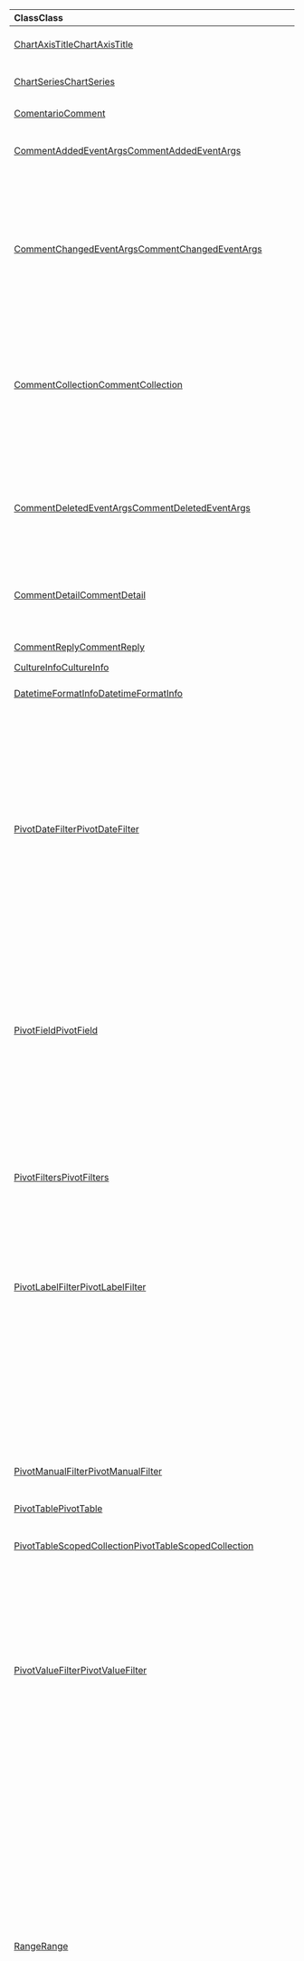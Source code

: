 | <span data-ttu-id="153dd-101">Class</span><span class="sxs-lookup"><span data-stu-id="153dd-101">Class</span></span> | <span data-ttu-id="153dd-102">Campos</span><span class="sxs-lookup"><span data-stu-id="153dd-102">Fields</span></span> | <span data-ttu-id="153dd-103">Descripción</span><span class="sxs-lookup"><span data-stu-id="153dd-103">Description</span></span> |
|:---|:---|:---|
|[<span data-ttu-id="153dd-104">ChartAxisTitle</span><span class="sxs-lookup"><span data-stu-id="153dd-104">ChartAxisTitle</span></span>](/javascript/api/excel/excel.chartaxistitle)|[<span data-ttu-id="153dd-105">textOrientation</span><span class="sxs-lookup"><span data-stu-id="153dd-105">textOrientation</span></span>](/javascript/api/excel/excel.chartaxistitle#textorientation)|<span data-ttu-id="153dd-106">Especifica el ángulo al que está orientado el texto para el título del eje del gráfico.</span><span class="sxs-lookup"><span data-stu-id="153dd-106">Specifies the angle to which the text is oriented for the chart axis title.</span></span>|
|[<span data-ttu-id="153dd-107">ChartSeries</span><span class="sxs-lookup"><span data-stu-id="153dd-107">ChartSeries</span></span>](/javascript/api/excel/excel.chartseries)|[<span data-ttu-id="153dd-108">getDimensionValues (dimensión: Excel. ChartSeriesDimension)</span><span class="sxs-lookup"><span data-stu-id="153dd-108">getDimensionValues(dimension: Excel.ChartSeriesDimension)</span></span>](/javascript/api/excel/excel.chartseries#getdimensionvalues-dimension-)|<span data-ttu-id="153dd-109">Obtiene los valores de una única dimensión de la serie del gráfico.</span><span class="sxs-lookup"><span data-stu-id="153dd-109">Gets the values from a single dimension of the chart series.</span></span>|
|[<span data-ttu-id="153dd-110">Comentario</span><span class="sxs-lookup"><span data-stu-id="153dd-110">Comment</span></span>](/javascript/api/excel/excel.comment)|[<span data-ttu-id="153dd-111">contentType</span><span class="sxs-lookup"><span data-stu-id="153dd-111">contentType</span></span>](/javascript/api/excel/excel.comment#contenttype)|<span data-ttu-id="153dd-112">Obtiene el tipo de contenido del comentario.</span><span class="sxs-lookup"><span data-stu-id="153dd-112">Gets the content type of the comment.</span></span>|
|[<span data-ttu-id="153dd-113">CommentAddedEventArgs</span><span class="sxs-lookup"><span data-stu-id="153dd-113">CommentAddedEventArgs</span></span>](/javascript/api/excel/excel.commentaddedeventargs)|[<span data-ttu-id="153dd-114">commentDetails</span><span class="sxs-lookup"><span data-stu-id="153dd-114">commentDetails</span></span>](/javascript/api/excel/excel.commentaddedeventargs#commentdetails)|<span data-ttu-id="153dd-115">Obtiene la `CommentDetail` matriz que contiene el identificador de comentario y los identificadores de sus respuestas relacionadas.</span><span class="sxs-lookup"><span data-stu-id="153dd-115">Gets the `CommentDetail` array that contains the comment ID and IDs of its related replies.</span></span>|
||[<span data-ttu-id="153dd-116">source</span><span class="sxs-lookup"><span data-stu-id="153dd-116">source</span></span>](/javascript/api/excel/excel.commentaddedeventargs#source)|<span data-ttu-id="153dd-117">Especifica el origen del evento.</span><span class="sxs-lookup"><span data-stu-id="153dd-117">Specifies the source of the event.</span></span>|
||[<span data-ttu-id="153dd-118">type</span><span class="sxs-lookup"><span data-stu-id="153dd-118">type</span></span>](/javascript/api/excel/excel.commentaddedeventargs#type)|<span data-ttu-id="153dd-119">Obtiene el tipo del evento.</span><span class="sxs-lookup"><span data-stu-id="153dd-119">Gets the type of the event.</span></span>|
||[<span data-ttu-id="153dd-120">worksheetId</span><span class="sxs-lookup"><span data-stu-id="153dd-120">worksheetId</span></span>](/javascript/api/excel/excel.commentaddedeventargs#worksheetid)|<span data-ttu-id="153dd-121">Obtiene el identificador de la hoja de cálculo en la que se produjo el evento.</span><span class="sxs-lookup"><span data-stu-id="153dd-121">Gets the Id of the worksheet in which the event happened.</span></span>|
|[<span data-ttu-id="153dd-122">CommentChangedEventArgs</span><span class="sxs-lookup"><span data-stu-id="153dd-122">CommentChangedEventArgs</span></span>](/javascript/api/excel/excel.commentchangedeventargs)|[<span data-ttu-id="153dd-123">changeType</span><span class="sxs-lookup"><span data-stu-id="153dd-123">changeType</span></span>](/javascript/api/excel/excel.commentchangedeventargs#changetype)|<span data-ttu-id="153dd-124">Obtiene el tipo de cambio que representa el modo en que se desencadena el evento Changed.</span><span class="sxs-lookup"><span data-stu-id="153dd-124">Gets the change type that represents how the changed event is triggered.</span></span>|
||[<span data-ttu-id="153dd-125">commentDetails</span><span class="sxs-lookup"><span data-stu-id="153dd-125">commentDetails</span></span>](/javascript/api/excel/excel.commentchangedeventargs#commentdetails)|<span data-ttu-id="153dd-126">Obtenga la matriz CommentDetail que contiene el identificador de comentario y los identificadores de sus respuestas relacionadas.</span><span class="sxs-lookup"><span data-stu-id="153dd-126">Get the CommentDetail array which contains the comment Id and Ids of its related replies.</span></span>|
||[<span data-ttu-id="153dd-127">source</span><span class="sxs-lookup"><span data-stu-id="153dd-127">source</span></span>](/javascript/api/excel/excel.commentchangedeventargs#source)|<span data-ttu-id="153dd-128">Especifica el origen del evento.</span><span class="sxs-lookup"><span data-stu-id="153dd-128">Specifies the source of the event.</span></span>|
||[<span data-ttu-id="153dd-129">type</span><span class="sxs-lookup"><span data-stu-id="153dd-129">type</span></span>](/javascript/api/excel/excel.commentchangedeventargs#type)|<span data-ttu-id="153dd-130">Obtiene el tipo del evento.</span><span class="sxs-lookup"><span data-stu-id="153dd-130">Gets the type of the event.</span></span>|
||[<span data-ttu-id="153dd-131">worksheetId</span><span class="sxs-lookup"><span data-stu-id="153dd-131">worksheetId</span></span>](/javascript/api/excel/excel.commentchangedeventargs#worksheetid)|<span data-ttu-id="153dd-132">Obtiene el identificador de la hoja de cálculo en la que se produjo el evento.</span><span class="sxs-lookup"><span data-stu-id="153dd-132">Gets the Id of the worksheet in which the event happened.</span></span>|
|[<span data-ttu-id="153dd-133">CommentCollection</span><span class="sxs-lookup"><span data-stu-id="153dd-133">CommentCollection</span></span>](/javascript/api/excel/excel.commentcollection)|[<span data-ttu-id="153dd-134">onAdded</span><span class="sxs-lookup"><span data-stu-id="153dd-134">onAdded</span></span>](/javascript/api/excel/excel.commentcollection#onadded)|<span data-ttu-id="153dd-135">Se produce cuando se agregan los comentarios.</span><span class="sxs-lookup"><span data-stu-id="153dd-135">Occurs when the comments are added.</span></span>|
||[<span data-ttu-id="153dd-136">onChanged</span><span class="sxs-lookup"><span data-stu-id="153dd-136">onChanged</span></span>](/javascript/api/excel/excel.commentcollection#onchanged)|<span data-ttu-id="153dd-137">Se produce cuando se cambian los comentarios o las respuestas de una colección de comentarios, incluso cuando se eliminan las respuestas.</span><span class="sxs-lookup"><span data-stu-id="153dd-137">Occurs when comments or replies in a comment collection are changed, including when replies are deleted.</span></span>|
||[<span data-ttu-id="153dd-138">onDeleted</span><span class="sxs-lookup"><span data-stu-id="153dd-138">onDeleted</span></span>](/javascript/api/excel/excel.commentcollection#ondeleted)|<span data-ttu-id="153dd-139">Se produce cuando se eliminan comentarios en la colección de comentarios.</span><span class="sxs-lookup"><span data-stu-id="153dd-139">Occurs when comments are deleted in the comment collection.</span></span>|
|[<span data-ttu-id="153dd-140">CommentDeletedEventArgs</span><span class="sxs-lookup"><span data-stu-id="153dd-140">CommentDeletedEventArgs</span></span>](/javascript/api/excel/excel.commentdeletedeventargs)|[<span data-ttu-id="153dd-141">commentDetails</span><span class="sxs-lookup"><span data-stu-id="153dd-141">commentDetails</span></span>](/javascript/api/excel/excel.commentdeletedeventargs#commentdetails)|<span data-ttu-id="153dd-142">Obtiene la `CommentDetail` matriz que contiene el identificador de comentario y los identificadores de sus respuestas relacionadas.</span><span class="sxs-lookup"><span data-stu-id="153dd-142">Gets the `CommentDetail` array that contains the comment ID and IDs of its related replies.</span></span>|
||[<span data-ttu-id="153dd-143">source</span><span class="sxs-lookup"><span data-stu-id="153dd-143">source</span></span>](/javascript/api/excel/excel.commentdeletedeventargs#source)|<span data-ttu-id="153dd-144">Especifica el origen del evento.</span><span class="sxs-lookup"><span data-stu-id="153dd-144">Specifies the source of the event.</span></span>|
||[<span data-ttu-id="153dd-145">type</span><span class="sxs-lookup"><span data-stu-id="153dd-145">type</span></span>](/javascript/api/excel/excel.commentdeletedeventargs#type)|<span data-ttu-id="153dd-146">Obtiene el tipo del evento.</span><span class="sxs-lookup"><span data-stu-id="153dd-146">Gets the type of the event.</span></span>|
||[<span data-ttu-id="153dd-147">worksheetId</span><span class="sxs-lookup"><span data-stu-id="153dd-147">worksheetId</span></span>](/javascript/api/excel/excel.commentdeletedeventargs#worksheetid)|<span data-ttu-id="153dd-148">Obtiene el identificador de la hoja de cálculo en la que se produjo el evento.</span><span class="sxs-lookup"><span data-stu-id="153dd-148">Gets the Id of the worksheet in which the event happened.</span></span>|
|[<span data-ttu-id="153dd-149">CommentDetail</span><span class="sxs-lookup"><span data-stu-id="153dd-149">CommentDetail</span></span>](/javascript/api/excel/excel.commentdetail)|[<span data-ttu-id="153dd-150">commentId</span><span class="sxs-lookup"><span data-stu-id="153dd-150">commentId</span></span>](/javascript/api/excel/excel.commentdetail#commentid)|<span data-ttu-id="153dd-151">Representa el identificador del comentario.</span><span class="sxs-lookup"><span data-stu-id="153dd-151">Represents the id of comment.</span></span>|
||[<span data-ttu-id="153dd-152">replyIds</span><span class="sxs-lookup"><span data-stu-id="153dd-152">replyIds</span></span>](/javascript/api/excel/excel.commentdetail#replyids)|<span data-ttu-id="153dd-153">Representa los identificadores de las respuestas relacionadas que pertenecen al comentario.</span><span class="sxs-lookup"><span data-stu-id="153dd-153">Represents the ids of the related replies belong to comment.</span></span>|
|[<span data-ttu-id="153dd-154">CommentReply</span><span class="sxs-lookup"><span data-stu-id="153dd-154">CommentReply</span></span>](/javascript/api/excel/excel.commentreply)|[<span data-ttu-id="153dd-155">contentType</span><span class="sxs-lookup"><span data-stu-id="153dd-155">contentType</span></span>](/javascript/api/excel/excel.commentreply#contenttype)|<span data-ttu-id="153dd-156">El tipo de contenido de la respuesta.</span><span class="sxs-lookup"><span data-stu-id="153dd-156">The content type of the reply.</span></span>|
|[<span data-ttu-id="153dd-157">CultureInfo</span><span class="sxs-lookup"><span data-stu-id="153dd-157">CultureInfo</span></span>](/javascript/api/excel/excel.cultureinfo)|[<span data-ttu-id="153dd-158">datetimeFormat</span><span class="sxs-lookup"><span data-stu-id="153dd-158">datetimeFormat</span></span>](/javascript/api/excel/excel.cultureinfo#datetimeformat)|<span data-ttu-id="153dd-159">Define el formato adecuado culturalmente para mostrar la fecha y la hora.</span><span class="sxs-lookup"><span data-stu-id="153dd-159">Defines the culturally appropriate format of displaying date and time.</span></span>|
|[<span data-ttu-id="153dd-160">DatetimeFormatInfo</span><span class="sxs-lookup"><span data-stu-id="153dd-160">DatetimeFormatInfo</span></span>](/javascript/api/excel/excel.datetimeformatinfo)|[<span data-ttu-id="153dd-161">dateSeparator</span><span class="sxs-lookup"><span data-stu-id="153dd-161">dateSeparator</span></span>](/javascript/api/excel/excel.datetimeformatinfo#dateseparator)|<span data-ttu-id="153dd-162">Obtiene la cadena que se usa como separador de fecha.</span><span class="sxs-lookup"><span data-stu-id="153dd-162">Gets the string used as the date separator.</span></span>|
||[<span data-ttu-id="153dd-163">longDatePattern</span><span class="sxs-lookup"><span data-stu-id="153dd-163">longDatePattern</span></span>](/javascript/api/excel/excel.datetimeformatinfo#longdatepattern)|<span data-ttu-id="153dd-164">Obtiene la cadena de formato para un valor de fecha larga.</span><span class="sxs-lookup"><span data-stu-id="153dd-164">Gets the format string for a long date value.</span></span>|
||[<span data-ttu-id="153dd-165">longTimePattern</span><span class="sxs-lookup"><span data-stu-id="153dd-165">longTimePattern</span></span>](/javascript/api/excel/excel.datetimeformatinfo#longtimepattern)|<span data-ttu-id="153dd-166">Obtiene la cadena de formato para un valor de hora larga.</span><span class="sxs-lookup"><span data-stu-id="153dd-166">Gets the format string for a long time value.</span></span>|
||[<span data-ttu-id="153dd-167">shortDatePattern</span><span class="sxs-lookup"><span data-stu-id="153dd-167">shortDatePattern</span></span>](/javascript/api/excel/excel.datetimeformatinfo#shortdatepattern)|<span data-ttu-id="153dd-168">Obtiene la cadena de formato para un valor de fecha corta.</span><span class="sxs-lookup"><span data-stu-id="153dd-168">Gets the format string for a short date value.</span></span>|
||[<span data-ttu-id="153dd-169">timeSeparator</span><span class="sxs-lookup"><span data-stu-id="153dd-169">timeSeparator</span></span>](/javascript/api/excel/excel.datetimeformatinfo#timeseparator)|<span data-ttu-id="153dd-170">Obtiene la cadena que se usa como separador de hora.</span><span class="sxs-lookup"><span data-stu-id="153dd-170">Gets the string used as the time separator.</span></span>|
|[<span data-ttu-id="153dd-171">PivotDateFilter</span><span class="sxs-lookup"><span data-stu-id="153dd-171">PivotDateFilter</span></span>](/javascript/api/excel/excel.pivotdatefilter)|[<span data-ttu-id="153dd-172">comparación</span><span class="sxs-lookup"><span data-stu-id="153dd-172">comparator</span></span>](/javascript/api/excel/excel.pivotdatefilter#comparator)|<span data-ttu-id="153dd-173">El Comparator es el valor estático con el que se comparan otros valores.</span><span class="sxs-lookup"><span data-stu-id="153dd-173">The comparator is the static value to which other values are compared.</span></span>|
||[<span data-ttu-id="153dd-174">condition</span><span class="sxs-lookup"><span data-stu-id="153dd-174">condition</span></span>](/javascript/api/excel/excel.pivotdatefilter#condition)|<span data-ttu-id="153dd-175">Especifica la condición del filtro, que define los criterios de filtrado necesarios.</span><span class="sxs-lookup"><span data-stu-id="153dd-175">Specifies the condition for the filter, which defines the necessary filtering criteria.</span></span>|
||[<span data-ttu-id="153dd-176">exclusivas</span><span class="sxs-lookup"><span data-stu-id="153dd-176">exclusive</span></span>](/javascript/api/excel/excel.pivotdatefilter#exclusive)|<span data-ttu-id="153dd-177">Si es true, Filter *excluye* los elementos que cumplen los criterios.</span><span class="sxs-lookup"><span data-stu-id="153dd-177">If true, filter *excludes* items that meet criteria.</span></span>|
||[<span data-ttu-id="153dd-178">lowerBound</span><span class="sxs-lookup"><span data-stu-id="153dd-178">lowerBound</span></span>](/javascript/api/excel/excel.pivotdatefilter#lowerbound)|<span data-ttu-id="153dd-179">Límite inferior del intervalo para la `Between` condición de filtro.</span><span class="sxs-lookup"><span data-stu-id="153dd-179">The lower-bound of the range for the `Between` filter condition.</span></span>|
||[<span data-ttu-id="153dd-180">upperBound</span><span class="sxs-lookup"><span data-stu-id="153dd-180">upperBound</span></span>](/javascript/api/excel/excel.pivotdatefilter#upperbound)|<span data-ttu-id="153dd-181">Límite superior del intervalo para la `Between` condición de filtro.</span><span class="sxs-lookup"><span data-stu-id="153dd-181">The upper-bound of the range for the `Between` filter condition.</span></span>|
||[<span data-ttu-id="153dd-182">wholeDays</span><span class="sxs-lookup"><span data-stu-id="153dd-182">wholeDays</span></span>](/javascript/api/excel/excel.pivotdatefilter#wholedays)|<span data-ttu-id="153dd-183">Para `Equals` `Before` `After` las condiciones de filtrado,, y `Between` , indica si las comparaciones deben realizarse como días completos.</span><span class="sxs-lookup"><span data-stu-id="153dd-183">For `Equals`, `Before`, `After`, and `Between` filter conditions, indicates if comparisons should be made as whole days.</span></span>|
|[<span data-ttu-id="153dd-184">PivotField</span><span class="sxs-lookup"><span data-stu-id="153dd-184">PivotField</span></span>](/javascript/api/excel/excel.pivotfield)|[<span data-ttu-id="153dd-185">applyFilter (Filter: Excel. PivotFilters)</span><span class="sxs-lookup"><span data-stu-id="153dd-185">applyFilter(filter: Excel.PivotFilters)</span></span>](/javascript/api/excel/excel.pivotfield#applyfilter-filter-)|<span data-ttu-id="153dd-186">Establece uno o varios los filtros dinámicos actuales del campo y los aplica al campo.</span><span class="sxs-lookup"><span data-stu-id="153dd-186">Sets one or more of the field's current PivotFilters and applies them to the field.</span></span>|
||[<span data-ttu-id="153dd-187">clearAllFilters()</span><span class="sxs-lookup"><span data-stu-id="153dd-187">clearAllFilters()</span></span>](/javascript/api/excel/excel.pivotfield#clearallfilters--)|<span data-ttu-id="153dd-188">Borra todos los criterios de todos los filtros del campo.</span><span class="sxs-lookup"><span data-stu-id="153dd-188">Clears all criteria from all of the field's filters.</span></span>|
||[<span data-ttu-id="153dd-189">clearFilter (filterType: Excel. PivotFilterType)</span><span class="sxs-lookup"><span data-stu-id="153dd-189">clearFilter(filterType: Excel.PivotFilterType)</span></span>](/javascript/api/excel/excel.pivotfield#clearfilter-filtertype-)|<span data-ttu-id="153dd-190">Borra todos los criterios existentes del filtro del campo del tipo especificado (si se aplica uno actualmente).</span><span class="sxs-lookup"><span data-stu-id="153dd-190">Clears all existing criteria from the field's filter of the given type (if one is currently applied).</span></span>|
||[<span data-ttu-id="153dd-191">getFilters()</span><span class="sxs-lookup"><span data-stu-id="153dd-191">getFilters()</span></span>](/javascript/api/excel/excel.pivotfield#getfilters--)|<span data-ttu-id="153dd-192">Obtiene todos los filtros aplicados actualmente en el campo.</span><span class="sxs-lookup"><span data-stu-id="153dd-192">Gets all filters currently applied on the field.</span></span>|
||[<span data-ttu-id="153dd-193">isFiltered (filterType?: Excel. PivotFilterType)</span><span class="sxs-lookup"><span data-stu-id="153dd-193">isFiltered(filterType?: Excel.PivotFilterType)</span></span>](/javascript/api/excel/excel.pivotfield#isfiltered-filtertype-)|<span data-ttu-id="153dd-194">Comprueba si hay filtros aplicados en el campo.</span><span class="sxs-lookup"><span data-stu-id="153dd-194">Checks if there are any applied filters on the field.</span></span>|
|[<span data-ttu-id="153dd-195">PivotFilters</span><span class="sxs-lookup"><span data-stu-id="153dd-195">PivotFilters</span></span>](/javascript/api/excel/excel.pivotfilters)|[<span data-ttu-id="153dd-196">dateFilter</span><span class="sxs-lookup"><span data-stu-id="153dd-196">dateFilter</span></span>](/javascript/api/excel/excel.pivotfilters#datefilter)|<span data-ttu-id="153dd-197">El filtro de fecha aplicado actualmente del campo dinámico.</span><span class="sxs-lookup"><span data-stu-id="153dd-197">The PivotField's currently applied date filter.</span></span>|
||[<span data-ttu-id="153dd-198">labelFilter</span><span class="sxs-lookup"><span data-stu-id="153dd-198">labelFilter</span></span>](/javascript/api/excel/excel.pivotfilters#labelfilter)|<span data-ttu-id="153dd-199">El filtro de etiqueta aplicado actualmente al campo de campo.</span><span class="sxs-lookup"><span data-stu-id="153dd-199">The PivotField's currently applied label filter.</span></span>|
||[<span data-ttu-id="153dd-200">manualFilter</span><span class="sxs-lookup"><span data-stu-id="153dd-200">manualFilter</span></span>](/javascript/api/excel/excel.pivotfilters#manualfilter)|<span data-ttu-id="153dd-201">El filtro manual aplicado actualmente del campo dinámico.</span><span class="sxs-lookup"><span data-stu-id="153dd-201">The PivotField's currently applied manual filter.</span></span>|
||[<span data-ttu-id="153dd-202">valueFilter</span><span class="sxs-lookup"><span data-stu-id="153dd-202">valueFilter</span></span>](/javascript/api/excel/excel.pivotfilters#valuefilter)|<span data-ttu-id="153dd-203">El filtro de valor aplicado actualmente del campo dinámico.</span><span class="sxs-lookup"><span data-stu-id="153dd-203">The PivotField's currently applied value filter.</span></span>|
|[<span data-ttu-id="153dd-204">PivotLabelFilter</span><span class="sxs-lookup"><span data-stu-id="153dd-204">PivotLabelFilter</span></span>](/javascript/api/excel/excel.pivotlabelfilter)|[<span data-ttu-id="153dd-205">comparación</span><span class="sxs-lookup"><span data-stu-id="153dd-205">comparator</span></span>](/javascript/api/excel/excel.pivotlabelfilter#comparator)|<span data-ttu-id="153dd-206">El Comparator es el valor estático con el que se comparan otros valores.</span><span class="sxs-lookup"><span data-stu-id="153dd-206">The comparator is the static value to which other values are compared.</span></span>|
||[<span data-ttu-id="153dd-207">condition</span><span class="sxs-lookup"><span data-stu-id="153dd-207">condition</span></span>](/javascript/api/excel/excel.pivotlabelfilter#condition)|<span data-ttu-id="153dd-208">Especifica la condición del filtro, que define los criterios de filtrado necesarios.</span><span class="sxs-lookup"><span data-stu-id="153dd-208">Specifies the condition for the filter, which defines the necessary filtering criteria.</span></span>|
||[<span data-ttu-id="153dd-209">exclusivas</span><span class="sxs-lookup"><span data-stu-id="153dd-209">exclusive</span></span>](/javascript/api/excel/excel.pivotlabelfilter#exclusive)|<span data-ttu-id="153dd-210">Si es true, Filter *excluye* los elementos que cumplen los criterios.</span><span class="sxs-lookup"><span data-stu-id="153dd-210">If true, filter *excludes* items that meet criteria.</span></span>|
||[<span data-ttu-id="153dd-211">lowerBound</span><span class="sxs-lookup"><span data-stu-id="153dd-211">lowerBound</span></span>](/javascript/api/excel/excel.pivotlabelfilter#lowerbound)|<span data-ttu-id="153dd-212">Límite inferior del intervalo para la condición de filtro between.</span><span class="sxs-lookup"><span data-stu-id="153dd-212">The lower-bound of the range for the Between filter condition.</span></span>|
||[<span data-ttu-id="153dd-213">subcadena</span><span class="sxs-lookup"><span data-stu-id="153dd-213">substring</span></span>](/javascript/api/excel/excel.pivotlabelfilter#substring)|<span data-ttu-id="153dd-214">Subcadena que se usa `BeginsWith` para `EndsWith` `Contains` las condiciones de filtro, y.</span><span class="sxs-lookup"><span data-stu-id="153dd-214">The substring used for `BeginsWith`, `EndsWith`, and `Contains` filter conditions.</span></span>|
||[<span data-ttu-id="153dd-215">upperBound</span><span class="sxs-lookup"><span data-stu-id="153dd-215">upperBound</span></span>](/javascript/api/excel/excel.pivotlabelfilter#upperbound)|<span data-ttu-id="153dd-216">Límite superior del intervalo para la condición de filtro between.</span><span class="sxs-lookup"><span data-stu-id="153dd-216">The upper-bound of the range for the Between filter condition.</span></span>|
|[<span data-ttu-id="153dd-217">PivotManualFilter</span><span class="sxs-lookup"><span data-stu-id="153dd-217">PivotManualFilter</span></span>](/javascript/api/excel/excel.pivotmanualfilter)|[<span data-ttu-id="153dd-218">selectedItems</span><span class="sxs-lookup"><span data-stu-id="153dd-218">selectedItems</span></span>](/javascript/api/excel/excel.pivotmanualfilter#selecteditems)|<span data-ttu-id="153dd-219">Lista de elementos seleccionados que se va a filtrar manualmente.</span><span class="sxs-lookup"><span data-stu-id="153dd-219">A list of selected items to manually filter.</span></span>|
|[<span data-ttu-id="153dd-220">PivotTable</span><span class="sxs-lookup"><span data-stu-id="153dd-220">PivotTable</span></span>](/javascript/api/excel/excel.pivottable)|[<span data-ttu-id="153dd-221">allowMultipleFiltersPerField</span><span class="sxs-lookup"><span data-stu-id="153dd-221">allowMultipleFiltersPerField</span></span>](/javascript/api/excel/excel.pivottable#allowmultiplefiltersperfield)|<span data-ttu-id="153dd-222">Especifica si la tabla dinámica permite la aplicación de varios filtros dinámicos en un campo dinámico dado en la tabla.</span><span class="sxs-lookup"><span data-stu-id="153dd-222">Specifies if the PivotTable allows the application of multiple PivotFilters on a given PivotField in the table.</span></span>|
|[<span data-ttu-id="153dd-223">PivotTableScopedCollection</span><span class="sxs-lookup"><span data-stu-id="153dd-223">PivotTableScopedCollection</span></span>](/javascript/api/excel/excel.pivottablescopedcollection)|[<span data-ttu-id="153dd-224">getCount()</span><span class="sxs-lookup"><span data-stu-id="153dd-224">getCount()</span></span>](/javascript/api/excel/excel.pivottablescopedcollection#getcount--)|<span data-ttu-id="153dd-225">Obtiene el número de tablas dinámicas de la colección.</span><span class="sxs-lookup"><span data-stu-id="153dd-225">Gets the number of PivotTables in the collection.</span></span>|
||[<span data-ttu-id="153dd-226">getFirst()</span><span class="sxs-lookup"><span data-stu-id="153dd-226">getFirst()</span></span>](/javascript/api/excel/excel.pivottablescopedcollection#getfirst--)|<span data-ttu-id="153dd-227">Obtiene la primera tabla dinámica de la colección.</span><span class="sxs-lookup"><span data-stu-id="153dd-227">Gets the first PivotTable in the collection.</span></span>|
||[<span data-ttu-id="153dd-228">getItem(key: string)</span><span class="sxs-lookup"><span data-stu-id="153dd-228">getItem(key: string)</span></span>](/javascript/api/excel/excel.pivottablescopedcollection#getitem-key-)|<span data-ttu-id="153dd-229">Obtiene una tabla dinámica por nombre.</span><span class="sxs-lookup"><span data-stu-id="153dd-229">Gets a PivotTable by name.</span></span>|
||[<span data-ttu-id="153dd-230">getItemOrNullObject(name: string)</span><span class="sxs-lookup"><span data-stu-id="153dd-230">getItemOrNullObject(name: string)</span></span>](/javascript/api/excel/excel.pivottablescopedcollection#getitemornullobject-name-)|<span data-ttu-id="153dd-231">Obtiene una tabla dinámica por nombre.</span><span class="sxs-lookup"><span data-stu-id="153dd-231">Gets a PivotTable by name.</span></span>|
||[<span data-ttu-id="153dd-232">items</span><span class="sxs-lookup"><span data-stu-id="153dd-232">items</span></span>](/javascript/api/excel/excel.pivottablescopedcollection#items)|<span data-ttu-id="153dd-233">Obtiene los elementos secundarios cargados en esta colección.</span><span class="sxs-lookup"><span data-stu-id="153dd-233">Gets the loaded child items in this collection.</span></span>|
|[<span data-ttu-id="153dd-234">PivotValueFilter</span><span class="sxs-lookup"><span data-stu-id="153dd-234">PivotValueFilter</span></span>](/javascript/api/excel/excel.pivotvaluefilter)|[<span data-ttu-id="153dd-235">comparación</span><span class="sxs-lookup"><span data-stu-id="153dd-235">comparator</span></span>](/javascript/api/excel/excel.pivotvaluefilter#comparator)|<span data-ttu-id="153dd-236">El Comparator es el valor estático con el que se comparan otros valores.</span><span class="sxs-lookup"><span data-stu-id="153dd-236">The comparator is the static value to which other values are compared.</span></span>|
||[<span data-ttu-id="153dd-237">condition</span><span class="sxs-lookup"><span data-stu-id="153dd-237">condition</span></span>](/javascript/api/excel/excel.pivotvaluefilter#condition)|<span data-ttu-id="153dd-238">Especifica la condición del filtro, que define los criterios de filtrado necesarios.</span><span class="sxs-lookup"><span data-stu-id="153dd-238">Specifies the condition for the filter, which defines the necessary filtering criteria.</span></span>|
||[<span data-ttu-id="153dd-239">exclusivas</span><span class="sxs-lookup"><span data-stu-id="153dd-239">exclusive</span></span>](/javascript/api/excel/excel.pivotvaluefilter#exclusive)|<span data-ttu-id="153dd-240">Si es true, Filter *excluye* los elementos que cumplen los criterios.</span><span class="sxs-lookup"><span data-stu-id="153dd-240">If true, filter *excludes* items that meet criteria.</span></span>|
||[<span data-ttu-id="153dd-241">lowerBound</span><span class="sxs-lookup"><span data-stu-id="153dd-241">lowerBound</span></span>](/javascript/api/excel/excel.pivotvaluefilter#lowerbound)|<span data-ttu-id="153dd-242">Límite inferior del intervalo para la `Between` condición de filtro.</span><span class="sxs-lookup"><span data-stu-id="153dd-242">The lower-bound of the range for the `Between` filter condition.</span></span>|
||[<span data-ttu-id="153dd-243">selectionType</span><span class="sxs-lookup"><span data-stu-id="153dd-243">selectionType</span></span>](/javascript/api/excel/excel.pivotvaluefilter#selectiontype)|<span data-ttu-id="153dd-244">Especifica si el filtro es para los N elementos superiores/inferiores, N% superior/inferior o suma N superior o inferior.</span><span class="sxs-lookup"><span data-stu-id="153dd-244">Specifies if the filter is for the top/bottom N items, top/bottom N percent, or top/bottom N sum.</span></span>|
||[<span data-ttu-id="153dd-245">límite</span><span class="sxs-lookup"><span data-stu-id="153dd-245">threshold</span></span>](/javascript/api/excel/excel.pivotvaluefilter#threshold)|<span data-ttu-id="153dd-246">El número de umbral "N" de elementos, porcentaje o suma que se va a filtrar para una condición de filtro superior o inferior.</span><span class="sxs-lookup"><span data-stu-id="153dd-246">The "N" threshold number of items, percent, or sum to be filtered for a Top/Bottom filter condition.</span></span>|
||[<span data-ttu-id="153dd-247">upperBound</span><span class="sxs-lookup"><span data-stu-id="153dd-247">upperBound</span></span>](/javascript/api/excel/excel.pivotvaluefilter#upperbound)|<span data-ttu-id="153dd-248">Límite superior del intervalo para la `Between` condición de filtro.</span><span class="sxs-lookup"><span data-stu-id="153dd-248">The upper-bound of the range for the `Between` filter condition.</span></span>|
||[<span data-ttu-id="153dd-249">value</span><span class="sxs-lookup"><span data-stu-id="153dd-249">value</span></span>](/javascript/api/excel/excel.pivotvaluefilter#value)|<span data-ttu-id="153dd-250">Nombre del "valor" elegido en el campo por el que se va a filtrar.</span><span class="sxs-lookup"><span data-stu-id="153dd-250">Name of the chosen "value" in the field by which to filter.</span></span>|
|[<span data-ttu-id="153dd-251">Range</span><span class="sxs-lookup"><span data-stu-id="153dd-251">Range</span></span>](/javascript/api/excel/excel.range)|[<span data-ttu-id="153dd-252">getDirectPrecedents()</span><span class="sxs-lookup"><span data-stu-id="153dd-252">getDirectPrecedents()</span></span>](/javascript/api/excel/excel.range#getdirectprecedents--)|<span data-ttu-id="153dd-253">Devuelve un objeto WorkbookRangeAreas que representa el rango que contiene todas las celdas precedentes directas de una celda en la misma hoja de cálculo o en varias hojas de cálculo.</span><span class="sxs-lookup"><span data-stu-id="153dd-253">Returns a WorkbookRangeAreas object that represents the range containing all the direct precedents of a cell in same worksheet or in multiple worksheets.</span></span>|
||[<span data-ttu-id="153dd-254">getPivotTables (fullyContained?: Boolean)</span><span class="sxs-lookup"><span data-stu-id="153dd-254">getPivotTables(fullyContained?: boolean)</span></span>](/javascript/api/excel/excel.range#getpivottables-fullycontained-)|<span data-ttu-id="153dd-255">Obtiene una colección con ámbito de tablas dinámicas superpuestas con el intervalo.</span><span class="sxs-lookup"><span data-stu-id="153dd-255">Gets a scoped collection of PivotTables that overlap with the range.</span></span>|
||[<span data-ttu-id="153dd-256">getSpillParent()</span><span class="sxs-lookup"><span data-stu-id="153dd-256">getSpillParent()</span></span>](/javascript/api/excel/excel.range#getspillparent--)|<span data-ttu-id="153dd-257">Obtiene el intervalo que contiene la celda de delimitador de una celda en la que se derrama.</span><span class="sxs-lookup"><span data-stu-id="153dd-257">Gets the range object containing the anchor cell for a cell getting spilled into.</span></span>|
||[<span data-ttu-id="153dd-258">getSpillParentOrNullObject()</span><span class="sxs-lookup"><span data-stu-id="153dd-258">getSpillParentOrNullObject()</span></span>](/javascript/api/excel/excel.range#getspillparentornullobject--)|<span data-ttu-id="153dd-259">Obtiene el intervalo que contiene la celda de delimitador de una celda en la que se derrama.</span><span class="sxs-lookup"><span data-stu-id="153dd-259">Gets the range object containing the anchor cell for a cell getting spilled into.</span></span>|
||[<span data-ttu-id="153dd-260">getSpillingToRange()</span><span class="sxs-lookup"><span data-stu-id="153dd-260">getSpillingToRange()</span></span>](/javascript/api/excel/excel.range#getspillingtorange--)|<span data-ttu-id="153dd-261">Obtiene el objeto de intervalo que contiene el intervalo de desbordamiento al llamar en una celda de delimitador.</span><span class="sxs-lookup"><span data-stu-id="153dd-261">Gets the range object containing the spill range when called on an anchor cell.</span></span>|
||[<span data-ttu-id="153dd-262">getSpillingToRangeOrNullObject()</span><span class="sxs-lookup"><span data-stu-id="153dd-262">getSpillingToRangeOrNullObject()</span></span>](/javascript/api/excel/excel.range#getspillingtorangeornullobject--)|<span data-ttu-id="153dd-263">Obtiene el objeto de intervalo que contiene el intervalo de desbordamiento al llamar en una celda de delimitador.</span><span class="sxs-lookup"><span data-stu-id="153dd-263">Gets the range object containing the spill range when called on an anchor cell.</span></span>|
||[<span data-ttu-id="153dd-264">hasSpill</span><span class="sxs-lookup"><span data-stu-id="153dd-264">hasSpill</span></span>](/javascript/api/excel/excel.range#hasspill)|<span data-ttu-id="153dd-265">Indica si todas las celdas tienen un borde de desbordamiento.</span><span class="sxs-lookup"><span data-stu-id="153dd-265">Represents if all cells have a spill border.</span></span>|
||[<span data-ttu-id="153dd-266">numberFormatCategories</span><span class="sxs-lookup"><span data-stu-id="153dd-266">numberFormatCategories</span></span>](/javascript/api/excel/excel.range#numberformatcategories)|<span data-ttu-id="153dd-267">Representa la categoría del formato de número de cada celda.</span><span class="sxs-lookup"><span data-stu-id="153dd-267">Represents the category of number format of each cell.</span></span>|
||[<span data-ttu-id="153dd-268">savedAsArray</span><span class="sxs-lookup"><span data-stu-id="153dd-268">savedAsArray</span></span>](/javascript/api/excel/excel.range#savedasarray)|<span data-ttu-id="153dd-269">Representa si todas las celdas se guardarían como una fórmula de matriz.</span><span class="sxs-lookup"><span data-stu-id="153dd-269">Represents if ALL the cells would be saved as an array formula.</span></span>|
|[<span data-ttu-id="153dd-270">RangeAreasCollection</span><span class="sxs-lookup"><span data-stu-id="153dd-270">RangeAreasCollection</span></span>](/javascript/api/excel/excel.rangeareascollection)|[<span data-ttu-id="153dd-271">getCount()</span><span class="sxs-lookup"><span data-stu-id="153dd-271">getCount()</span></span>](/javascript/api/excel/excel.rangeareascollection#getcount--)|<span data-ttu-id="153dd-272">Obtiene el número de objetos RangeAreas de esta colección.</span><span class="sxs-lookup"><span data-stu-id="153dd-272">Gets the number of RangeAreas objects in this collection.</span></span>|
||[<span data-ttu-id="153dd-273">getItemAt(index: number)</span><span class="sxs-lookup"><span data-stu-id="153dd-273">getItemAt(index: number)</span></span>](/javascript/api/excel/excel.rangeareascollection#getitemat-index-)|<span data-ttu-id="153dd-274">Devuelve el objeto RangeAreas basándose en la posición de la colección.</span><span class="sxs-lookup"><span data-stu-id="153dd-274">Returns the RangeAreas object based on position in the collection.</span></span>|
||[<span data-ttu-id="153dd-275">items</span><span class="sxs-lookup"><span data-stu-id="153dd-275">items</span></span>](/javascript/api/excel/excel.rangeareascollection#items)|<span data-ttu-id="153dd-276">Obtiene los elementos secundarios cargados en esta colección.</span><span class="sxs-lookup"><span data-stu-id="153dd-276">Gets the loaded child items in this collection.</span></span>|
|[<span data-ttu-id="153dd-277">WorkbookRangeAreas</span><span class="sxs-lookup"><span data-stu-id="153dd-277">WorkbookRangeAreas</span></span>](/javascript/api/excel/excel.workbookrangeareas)|[<span data-ttu-id="153dd-278">getRangeAreasBySheet (Key: String)</span><span class="sxs-lookup"><span data-stu-id="153dd-278">getRangeAreasBySheet(key: string)</span></span>](/javascript/api/excel/excel.workbookrangeareas#getrangeareasbysheet-key-)|<span data-ttu-id="153dd-279">Devuelve el `RangeAreas` objeto basándose en el identificador de la hoja de cálculo o el nombre de la colección.</span><span class="sxs-lookup"><span data-stu-id="153dd-279">Returns the `RangeAreas` object based on worksheet ID or name in the collection.</span></span>|
||[<span data-ttu-id="153dd-280">getRangeAreasOrNullObjectBySheet (Key: String)</span><span class="sxs-lookup"><span data-stu-id="153dd-280">getRangeAreasOrNullObjectBySheet(key: string)</span></span>](/javascript/api/excel/excel.workbookrangeareas#getrangeareasornullobjectbysheet-key-)|<span data-ttu-id="153dd-281">Devuelve el `RangeAreas` objeto basándose en el nombre de la hoja de cálculo o el identificador de la colección.</span><span class="sxs-lookup"><span data-stu-id="153dd-281">Returns the `RangeAreas` object based on worksheet name or ID in the collection.</span></span>|
||[<span data-ttu-id="153dd-282">direcciones</span><span class="sxs-lookup"><span data-stu-id="153dd-282">addresses</span></span>](/javascript/api/excel/excel.workbookrangeareas#addresses)|<span data-ttu-id="153dd-283">Devuelve una matriz de direcciones en estilo a1.</span><span class="sxs-lookup"><span data-stu-id="153dd-283">Returns an array of address in A1-style.</span></span>|
||[<span data-ttu-id="153dd-284">areas</span><span class="sxs-lookup"><span data-stu-id="153dd-284">areas</span></span>](/javascript/api/excel/excel.workbookrangeareas#areas)|<span data-ttu-id="153dd-285">Devuelve el `RangeAreasCollection` objeto.</span><span class="sxs-lookup"><span data-stu-id="153dd-285">Returns the `RangeAreasCollection` object.</span></span>|
||[<span data-ttu-id="153dd-286">intervalos</span><span class="sxs-lookup"><span data-stu-id="153dd-286">ranges</span></span>](/javascript/api/excel/excel.workbookrangeareas#ranges)|<span data-ttu-id="153dd-287">Devuelve los rangos que componen este objeto en un  `RangeCollection`   objeto.</span><span class="sxs-lookup"><span data-stu-id="153dd-287">Returns ranges that comprise this object in a `RangeCollection` object.</span></span>|
|[<span data-ttu-id="153dd-288">Worksheet</span><span class="sxs-lookup"><span data-stu-id="153dd-288">Worksheet</span></span>](/javascript/api/excel/excel.worksheet)|[<span data-ttu-id="153dd-289">customProperties</span><span class="sxs-lookup"><span data-stu-id="153dd-289">customProperties</span></span>](/javascript/api/excel/excel.worksheet#customproperties)|<span data-ttu-id="153dd-290">Obtiene una colección de propiedades personalizadas en el nivel de hoja de cálculo.</span><span class="sxs-lookup"><span data-stu-id="153dd-290">Gets a collection of worksheet-level custom properties.</span></span>|
|[<span data-ttu-id="153dd-291">WorksheetCustomProperty</span><span class="sxs-lookup"><span data-stu-id="153dd-291">WorksheetCustomProperty</span></span>](/javascript/api/excel/excel.worksheetcustomproperty)|[<span data-ttu-id="153dd-292">delete()</span><span class="sxs-lookup"><span data-stu-id="153dd-292">delete()</span></span>](/javascript/api/excel/excel.worksheetcustomproperty#delete--)|<span data-ttu-id="153dd-293">Elimina la propiedad personalizada.</span><span class="sxs-lookup"><span data-stu-id="153dd-293">Deletes the custom property.</span></span>|
||[<span data-ttu-id="153dd-294">key</span><span class="sxs-lookup"><span data-stu-id="153dd-294">key</span></span>](/javascript/api/excel/excel.worksheetcustomproperty#key)|<span data-ttu-id="153dd-295">Obtiene la clave de la propiedad personalizada.</span><span class="sxs-lookup"><span data-stu-id="153dd-295">Gets the key of the custom property.</span></span>|
||[<span data-ttu-id="153dd-296">value</span><span class="sxs-lookup"><span data-stu-id="153dd-296">value</span></span>](/javascript/api/excel/excel.worksheetcustomproperty#value)|<span data-ttu-id="153dd-297">Obtiene o establece el valor de la propiedad personalizada.</span><span class="sxs-lookup"><span data-stu-id="153dd-297">Gets or sets the value of the custom property.</span></span>|
|[<span data-ttu-id="153dd-298">WorksheetCustomPropertyCollection</span><span class="sxs-lookup"><span data-stu-id="153dd-298">WorksheetCustomPropertyCollection</span></span>](/javascript/api/excel/excel.worksheetcustompropertycollection)|[<span data-ttu-id="153dd-299">Add (Key: String, Value: String)</span><span class="sxs-lookup"><span data-stu-id="153dd-299">add(key: string, value: string)</span></span>](/javascript/api/excel/excel.worksheetcustompropertycollection#add-key--value-)|<span data-ttu-id="153dd-300">Agrega una nueva propiedad personalizada que se asigna a la clave proporcionada.</span><span class="sxs-lookup"><span data-stu-id="153dd-300">Adds a new custom property that maps to the provided key.</span></span>|
||[<span data-ttu-id="153dd-301">getCount()</span><span class="sxs-lookup"><span data-stu-id="153dd-301">getCount()</span></span>](/javascript/api/excel/excel.worksheetcustompropertycollection#getcount--)|<span data-ttu-id="153dd-302">Obtiene el número de propiedades personalizadas de esta hoja de cálculo.</span><span class="sxs-lookup"><span data-stu-id="153dd-302">Gets the number of custom properties on this worksheet.</span></span>|
||[<span data-ttu-id="153dd-303">getItem(key: string)</span><span class="sxs-lookup"><span data-stu-id="153dd-303">getItem(key: string)</span></span>](/javascript/api/excel/excel.worksheetcustompropertycollection#getitem-key-)|<span data-ttu-id="153dd-304">Obtiene un objeto de propiedad personalizada mediante su clave, que no distingue mayúsculas de minúsculas.</span><span class="sxs-lookup"><span data-stu-id="153dd-304">Gets a custom property object by its key, which is case-insensitive.</span></span>|
||[<span data-ttu-id="153dd-305">getItemOrNullObject(key: string)</span><span class="sxs-lookup"><span data-stu-id="153dd-305">getItemOrNullObject(key: string)</span></span>](/javascript/api/excel/excel.worksheetcustompropertycollection#getitemornullobject-key-)|<span data-ttu-id="153dd-306">Obtiene un objeto de propiedad personalizada mediante su clave, que no distingue mayúsculas de minúsculas.</span><span class="sxs-lookup"><span data-stu-id="153dd-306">Gets a custom property object by its key, which is case-insensitive.</span></span>|
||[<span data-ttu-id="153dd-307">items</span><span class="sxs-lookup"><span data-stu-id="153dd-307">items</span></span>](/javascript/api/excel/excel.worksheetcustompropertycollection#items)|<span data-ttu-id="153dd-308">Obtiene los elementos secundarios cargados en esta colección.</span><span class="sxs-lookup"><span data-stu-id="153dd-308">Gets the loaded child items in this collection.</span></span>|
